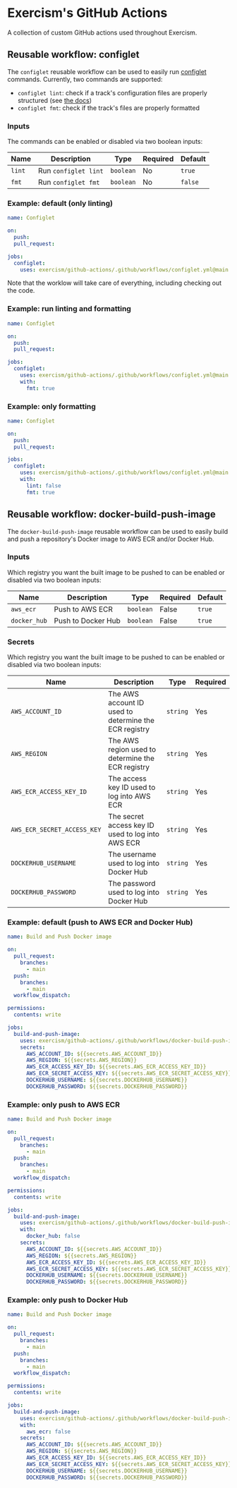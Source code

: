 # Exercism's GitHub Actions

A collection of custom GitHub actions used throughout Exercism.

## Reusable workflow: configlet

The `configlet` reusable workflow can be used to easily run [configlet][configlet] commands.
Currently, two commands are supported:

- `configlet lint`: check if a track's configuration files are properly structured (see [the docs][configlet-lint])
- `configlet fmt`: check if the track's files are properly formatted

### Inputs

The commands can be enabled or disabled via two boolean inputs:

| Name   | Description          | Type      | Required | Default |
| ------ | -------------------- | --------- | -------- | ------- |
| `lint` | Run `configlet lint` | `boolean` | No       | `true`  |
| `fmt`  | Run `configlet fmt`  | `boolean` | No       | `false` |

### Example: default (only linting)

```yaml
name: Configlet

on:
  push:
  pull_request:

jobs:
  configlet:
    uses: exercism/github-actions/.github/workflows/configlet.yml@main
```

Note that the worklow will take care of everything, including checking out the code.

### Example: run linting and formatting

```yaml
name: Configlet

on:
  push:
  pull_request:

jobs:
  configlet:
    uses: exercism/github-actions/.github/workflows/configlet.yml@main
    with:
      fmt: true
```

### Example: only formatting

```yaml
name: Configlet

on:
  push:
  pull_request:

jobs:
  configlet:
    uses: exercism/github-actions/.github/workflows/configlet.yml@main
    with:
      lint: false
      fmt: true
```

## Reusable workflow: docker-build-push-image

The `docker-build-push-image` reusable workflow can be used to easily build and push a repository's Docker image to AWS ECR and/or Docker Hub.

### Inputs

Which registry you want the built image to be pushed to can be enabled or disabled via two boolean inputs:

| Name         | Description        | Type      | Required | Default |
| ------------ | ------------------ | --------- | -------- | ------- |
| `aws_ecr`    | Push to AWS ECR    | `boolean` | False    | `true`  |
| `docker_hub` | Push to Docker Hub | `boolean` | False    | `true`  |

### Secrets

Which registry you want the built image to be pushed to can be enabled or disabled via two boolean inputs:

| Name                        | Description                                           | Type     | Required |
| --------------------------- | ----------------------------------------------------- | -------- | -------- |
| `AWS_ACCOUNT_ID`            | The AWS account ID used to determine the ECR registry | `string` | Yes      |
| `AWS_REGION`                | The AWS region used to determine the ECR registry     | `string` | Yes      |
| `AWS_ECR_ACCESS_KEY_ID`     | The access key ID used to log into AWS ECR            | `string` | Yes      |
| `AWS_ECR_SECRET_ACCESS_KEY` | The secret access key ID used to log into AWS ECR     | `string` | Yes      |
| `DOCKERHUB_USERNAME`        | The username used to log into Docker Hub              | `string` | Yes      |
| `DOCKERHUB_PASSWORD`        | The password used to log into Docker Hub              | `string` | Yes      |

### Example: default (push to AWS ECR and Docker Hub)

```yaml
name: Build and Push Docker image

on:
  pull_request:
    branches:
      - main
  push:
    branches:
      - main
  workflow_dispatch:

permissions:
  contents: write

jobs:
  build-and-push-image:
    uses: exercism/github-actions/.github/workflows/docker-build-push-image.yml@main
    secrets:
      AWS_ACCOUNT_ID: ${{secrets.AWS_ACCOUNT_ID}}
      AWS_REGION: ${{secrets.AWS_REGION}}
      AWS_ECR_ACCESS_KEY_ID: ${{secrets.AWS_ECR_ACCESS_KEY_ID}}
      AWS_ECR_SECRET_ACCESS_KEY: ${{secrets.AWS_ECR_SECRET_ACCESS_KEY}}
      DOCKERHUB_USERNAME: ${{secrets.DOCKERHUB_USERNAME}}
      DOCKERHUB_PASSWORD: ${{secrets.DOCKERHUB_PASSWORD}}
```

### Example: only push to AWS ECR

```yaml
name: Build and Push Docker image

on:
  pull_request:
    branches:
      - main
  push:
    branches:
      - main
  workflow_dispatch:

permissions:
  contents: write

jobs:
  build-and-push-image:
    uses: exercism/github-actions/.github/workflows/docker-build-push-image.yml@main
    with:
      docker_hub: false
    secrets:
      AWS_ACCOUNT_ID: ${{secrets.AWS_ACCOUNT_ID}}
      AWS_REGION: ${{secrets.AWS_REGION}}
      AWS_ECR_ACCESS_KEY_ID: ${{secrets.AWS_ECR_ACCESS_KEY_ID}}
      AWS_ECR_SECRET_ACCESS_KEY: ${{secrets.AWS_ECR_SECRET_ACCESS_KEY}}
      DOCKERHUB_USERNAME: ${{secrets.DOCKERHUB_USERNAME}}
      DOCKERHUB_PASSWORD: ${{secrets.DOCKERHUB_PASSWORD}}
```

### Example: only push to Docker Hub

```yaml
name: Build and Push Docker image

on:
  pull_request:
    branches:
      - main
  push:
    branches:
      - main
  workflow_dispatch:

permissions:
  contents: write

jobs:
  build-and-push-image:
    uses: exercism/github-actions/.github/workflows/docker-build-push-image.yml@main
    with:
      aws_ecr: false
    secrets:
      AWS_ACCOUNT_ID: ${{secrets.AWS_ACCOUNT_ID}}
      AWS_REGION: ${{secrets.AWS_REGION}}
      AWS_ECR_ACCESS_KEY_ID: ${{secrets.AWS_ECR_ACCESS_KEY_ID}}
      AWS_ECR_SECRET_ACCESS_KEY: ${{secrets.AWS_ECR_SECRET_ACCESS_KEY}}
      DOCKERHUB_USERNAME: ${{secrets.DOCKERHUB_USERNAME}}
      DOCKERHUB_PASSWORD: ${{secrets.DOCKERHUB_PASSWORD}}
```

[configlet]: https://exercism.org/docs/building/configlet
[configlet-lint]: https://exercism.org/docs/building/configlet/lint
